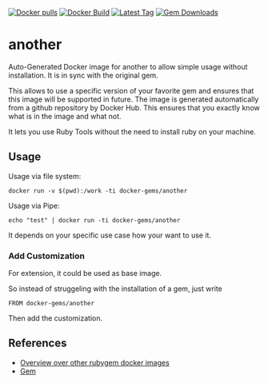 [![Docker pulls](https://img.shields.io/docker/pulls/rubygem/another.svg)](https://hub.docker.com/r/rubygem/another/)
[![Docker Build](https://img.shields.io/docker/automated/rubygem/another.svg)](https://hub.docker.com/r/rubygem/another/)
[![Latest Tag](https://img.shields.io/github/tag/docker-rubygem/another.svg)](https://hub.docker.com/r/rubygem/another/)
[![Gem Downloads](https://img.shields.io/gem/dt/another.svg)](https://rubygems.org/gems/another/)
# another

Auto-Generated Docker image for another to allow simple usage without installation.
It is in sync with the original gem.

This allows to use a specific version of your favorite gem and ensures that this image will be supported in future.
The image is generated automatically from a github repository by Docker Hub.
This ensures that you exactly know what is in the image and what not.

It lets you use Ruby Tools without the need to install ruby on your machine.

## Usage

Usage via file system:

`docker run -v $(pwd):/work -ti docker-gems/another`

Usage via Pipe:

`echo "test" | docker run -ti docker-gems/another`

It depends on your specific use case how your want to use it.

### Add Customization

For extension, it could be used as base image.

So instead of struggeling with the installation of a gem, just write

`FROM docker-gems/another`

Then add the customization.

## References

 - [Overview over other rubygem docker images](https://github.com/thinkbot/docker-rubygem)
 - [Gem](https://rubygems.org/gems/another/)
